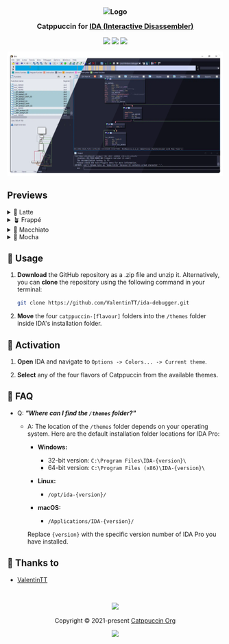 <h3 align="center">
	<img src="https://raw.githubusercontent.com/catppuccin/catppuccin/main/assets/logos/exports/1544x1544_circle.png" width="100" alt="Logo"/><br/>
	<img src="https://raw.githubusercontent.com/catppuccin/catppuccin/main/assets/misc/transparent.png" height="30" width="0px"/>
	Catppuccin for <a href="https://hex-rays.com/ida-pro/">IDA (Interactive Disassembler)</a>
	<img src="https://raw.githubusercontent.com/catppuccin/catppuccin/main/assets/misc/transparent.png" height="30" width="0px"/>
</h3>

<p align="center">
	<a href="https://github.com/ValentinTT/ida-debugger/stargazers"><img src="https://img.shields.io/github/stars/ValentinTT/ida-debugger?colorA=363a4f&colorB=b7bdf8&style=for-the-badge"></a>
	<a href="https://github.com/ValentinTT/ida-debugger/issues"><img src="https://img.shields.io/github/issues/ValentinTT/ida-debugger?colorA=363a4f&colorB=f5a97f&style=for-the-badge"></a>
	<a href="https://github.com/ValentinTT/ida-debugger/contributors"><img src="https://img.shields.io/github/contributors/ValentinTT/ida-debugger?colorA=363a4f&colorB=a6da95&style=for-the-badge"></a>
</p>

<p align="center">
	<img src="assets/preview.webp"/>
</p>

## Previews

<details>
<summary>🌻 Latte</summary>
<img src="assets/latte.webp"/>
</details>
<details>
<summary>🪴 Frappé</summary>
<img src="assets/frappe.webp"/>
</details>
<details>
<summary>🌺 Macchiato</summary>
<img src="assets/macchiato.webp"/>
</details>
<details>
<summary>🌿 Mocha</summary>
<img src="assets/mocha.webp"/>
</details>

## 🔧 Usage

1. **Download** the GitHub repository as a .zip file and unzip it. Alternatively, you can **clone** the repository using the following command in your terminal:

   ```bash
   git clone https://github.com/ValentinTT/ida-debugger.git
   ```

2. **Move** the four `catppuccin-[flavour]` folders into the `/themes` folder inside IDA's installation folder.

## 🔌 Activation

1. **Open** IDA and navigate to `Options -> Colors... -> Current theme`.

2. **Select** any of the four flavors of Catppuccin from the available themes.

## 🙋 FAQ

- Q: **_"Where can I find the `/themes` folder?"_**

  - A: The location of the `/themes` folder depends on your operating system. Here are the default installation folder locations for IDA Pro:

    - **Windows:**

      - 32-bit version: `C:\Program Files\IDA-{version}\`
      - 64-bit version: `C:\Program Files (x86)\IDA-{version}\`

    - **Linux:**

      - `/opt/ida-{version}/`

    - **macOS:**
      - `/Applications/IDA-{version}/`

    Replace `{version}` with the specific version number of IDA Pro you have installed.

## 💝 Thanks to

- [ValentinTT](https://github.com/ValentinTT)

&nbsp;

<p align="center">
	<img src="https://raw.githubusercontent.com/catppuccin/catppuccin/main/assets/footers/gray0_ctp_on_line.svg?sanitize=true" />
</p>

<p align="center">
	Copyright &copy; 2021-present <a href="https://github.com/catppuccin" target="_blank">Catppuccin Org</a>
</p>

<p align="center">
	<a href="https://github.com/catppuccin/catppuccin/blob/main/LICENSE"><img src="https://img.shields.io/static/v1.svg?style=for-the-badge&label=License&message=MIT&logoColor=d9e0ee&colorA=363a4f&colorB=b7bdf8"/></a>
</p>
